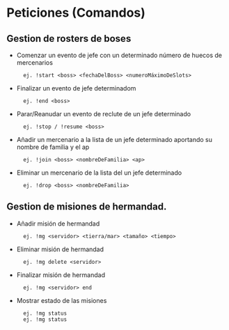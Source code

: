 # Peticiones (Comandos)
## Gestion de rosters de boses
- Comenzar un evento de jefe con un determinado número de huecos de mercenarios

        ej. !start <boss> <fechaDelBoss> <numeroMáximoDeSlots>

- Finalizar un evento de jefe determinadom

        ej. !end <boss>

- Parar/Reanudar un evento de reclute de un jefe determinado

        ej. !stop / !resume <boss>

- Añadir un mercenario a la lista de un jefe determinado aportando su nombre de familia y el ap

        ej. !join <boss> <nombreDeFamilia> <ap>

- Eliminar un mercenario de la lista del un jefe determinado

        ej. !drop <boss> <nombreDeFamilia>

## Gestion de misiones de hermandad.
- Añadir misión de hermandad

        ej. !mg <servidor> <tierra/mar> <tamaño> <tiempo>

- Eliminar misión de hermandad

        ej. !mg delete <servidor>

- Finalizar misión de hermandad

        ej. !mg <servidor> end

- Mostrar estado de las misiones

        ej. !mg status
        ej. !mg status
